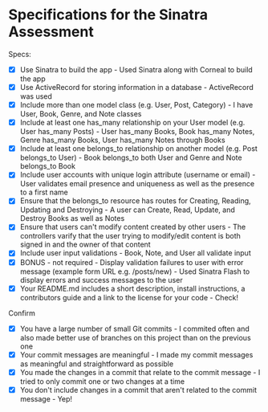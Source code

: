 # Specifications for the Sinatra Assessment

Specs:
- [x] Use Sinatra to build the app - Used Sinatra along with Corneal to build the app
- [x] Use ActiveRecord for storing information in a database - ActiveRecord was used
- [x] Include more than one model class (e.g. User, Post, Category) - I have User, Book, Genre, and Note classes
- [x] Include at least one has_many relationship on your User model (e.g. User has_many Posts) - User has_many Books, Book has_many Notes, Genre has_many Books, User has_many Notes through Books
- [x] Include at least one belongs_to relationship on another model (e.g. Post belongs_to User) - Book belongs_to both User and Genre and Note belongs_to Book
- [x] Include user accounts with unique login attribute (username or email) - User validates email presence and uniqueness as well as the presence to a first name
- [x] Ensure that the belongs_to resource has routes for Creating, Reading, Updating and Destroying - A user can Create, Read, Update, and Destroy Books as well as Notes
- [x] Ensure that users can't modify content created by other users - The controllers varify that the user trying to modify/edit content is both signed in and the owner of that content
- [x] Include user input validations - Book, Note, and User all validate input
- [x] BONUS - not required - Display validation failures to user with error message (example form URL e.g. /posts/new) - Used Sinatra Flash to display errors and success messages to the user
- [x] Your README.md includes a short description, install instructions, a contributors guide and a link to the license for your code - Check!

Confirm
- [x] You have a large number of small Git commits - I commited often and also made better use of branches on this project than on the previous one
- [x] Your commit messages are meaningful - I made my commit messages as meaningful and straightforward as possible
- [x] You made the changes in a commit that relate to the commit message - I tried to only commit one or two changes at a time
- [x] You don't include changes in a commit that aren't related to the commit message - Yep!